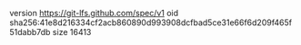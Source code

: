 version https://git-lfs.github.com/spec/v1
oid sha256:41e8d216334cf2acb860890d993908dcfbad5ce31e66f6d209f465f51dabb7db
size 16413
